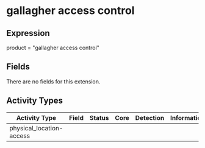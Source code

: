 gallagher access control
========================

Expression
----------

product = "gallagher access control"

Fields
------

There are no fields for this extension.

Activity Types
--------------

| Activity Type            | Field | Status | Core | Detection | Informational |
| ------------------------ | ----- | ------ | ---- | --------- | ------------- |
| physical_location-access |       |        |      |           |               |

